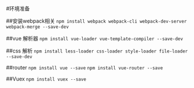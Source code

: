 #环境准备

##安装webpack相关
`npm install webpack webpack-cli webpack-dev-server webpack-merge --save-dev`

##vue 解析器
`npm install vue-loader vue-template-compiler --save-dev`

##css 解析
`npm install less-loader css-loader style-loader file-loader --save-dev`

##router
`npm install vue --save`
`npm install vue-router --save`

##Vuex
`npm install vuex --save`
